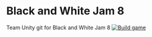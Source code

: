 # Black and White Jam 8
Team Unity git for Black and White Jam 8
[![Build game](https://github.com/InterstellarGarden/Black-and-White-Jam-8/actions/workflows/main.yml/badge.svg?branch=master)](https://github.com/InterstellarGarden/Black-and-White-Jam-8/actions/workflows/main.yml)
